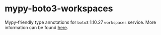 # mypy-boto3-workspaces

Mypy-friendly type annotations for `boto3` 1.10.27 `workspaces` service.
More information can be found [here](https://github.com/vemel/mypy_boto3).
